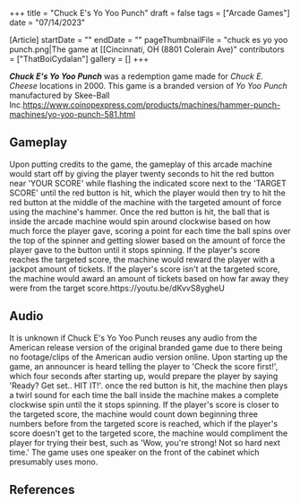 +++
title = "Chuck E's Yo Yoo Punch"
draft = false
tags = ["Arcade Games"]
date = "07/14/2023"

[Article]
startDate = ""
endDate = ""
pageThumbnailFile = "chuck es yo yoo punch.png|The game at [[Cincinnati, OH (8801 Colerain Ave)"
contributors = ["ThatBoiCydalan"]
gallery = []
+++

<b><i>Chuck E's Yo Yoo Punch</b></i> was a redemption game made for <i>Chuck E. Cheese</i> locations in 2000. This game is a branded version of <i>Yo Yoo Punch</i> manufactured by Skee-Ball Inc.<ref>https://www.coinopexpress.com/products/machines/hammer-punch-machines/yo-yoo-punch-581.html</ref>

<h2>Gameplay</h2>
Upon putting credits to the game, the gameplay of this arcade machine would start off by giving the player twenty seconds to hit the red button near 'YOUR SCORE' while flashing the indicated score next to the 'TARGET SCORE' until the red button is hit, which the player would then try to hit the red button at the middle of the machine with the targeted amount of force using the machine's hammer. Once the red button is hit, the ball that is inside the arcade machine would spin around clockwise based on how much force the player gave, scoring a point for each time the ball spins over the top of the spinner and getting slower based on the amount of force the player gave to the button until it stops spinning. If the player's score reaches the targeted score, the machine would reward the player with a jackpot amount of tickets. If the player's score isn't at the targeted score, the machine would award an amount of tickets based on how far away they were from the target score.<ref name=':0'>https://youtu.be/dKvvS8ygheU</ref>

<h2> Audio </h2>
It is unknown if Chuck E's Yo Yoo Punch reuses any audio from the American release version of the original branded game due to there being no footage/clips of the American audio version online. Upon starting up the game, an announcer is heard telling the player to 'Check the score first!', which four seconds after starting up, would prepare the player by saying 'Ready? Get set.. HIT IT!'. once the red button is hit, the machine then plays a twirl sound for each time the ball inside the machine makes a complete clockwise spin until the it stops spinning. If the player's score is closer to the targeted score, the machine would count down beginning three numbers before from the targeted score is reached, which if the player's score doesn't get to the targeted score, the machine would compliment the player for trying their best, such as 'Wow, you're strong! Not so hard next time.'<ref name=':0' /> The game uses one speaker on the front of the cabinet which presumably uses mono.




<h2> References </h2>
<references />